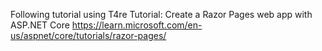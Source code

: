 Following tutorial using T4re
Tutorial: Create a Razor Pages web app with ASP.NET Core
https://learn.microsoft.com/en-us/aspnet/core/tutorials/razor-pages/